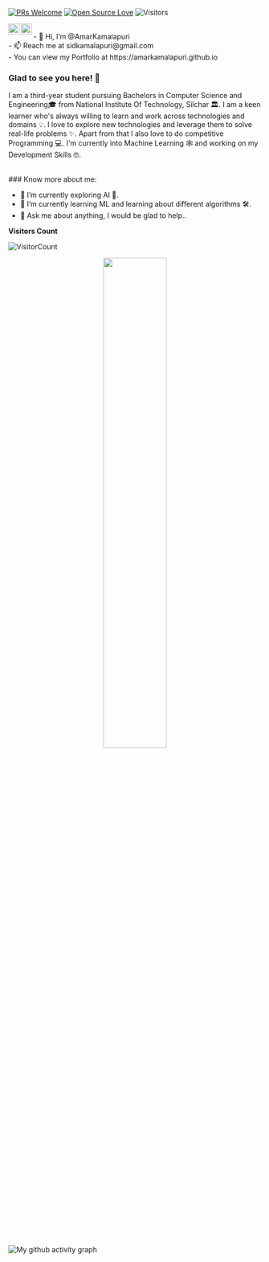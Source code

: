[![PRs Welcome](https://img.shields.io/badge/PRs-welcome-brightgreen.svg?style=flat&logo=github)](https://github.com/AmarKamalapuri)
[![Open Source Love](https://badges.frapsoft.com/os/v2/open-source.svg?v=103)](https://github.com/AmarKamalapuri)
<img alt="Visitors" src="https://komarev.com/ghpvc/?username=AmarKamalapuri&style=flat&labelColor=black&logo=github&label=PROFILE+VIEWS&color=29bf12"/>

<a href="https://www.linkedin.com/in/amarkamalapuri">
  <img align="left" alt="Amar's Linkdein" width="22px" src="https://cdn.jsdelivr.net/npm/simple-icons@v3/icons/linkedin.svg" />
</a>
<a href="https://github.com/AmarKamalapuri">
  <img align="left" alt="Amar's Github" width="22px" src="https://cdn.jsdelivr.net/npm/simple-icons@v3/icons/github.svg" />
</a>

<br>
- 👋 Hi, I’m @AmarKamalapuri<br>
- 📫 Reach me at sidkamalapuri@gmail.com<br>
- You can view my Portfolio at https://amarkamalapuri.github.io

### Glad to see you here! 🤩 &nbsp;
I am a third-year student pursuing Bachelors in Computer Science and Engineering🎓 from National Institute Of Technology, Silchar 🏛. I am a keen learner who's always willing to learn and work across technologies and domains 💡. I love to explore new technologies and leverage them to solve real-life problems ✨. Apart from that I also love to do competitive Programming 💻. I'm currently into Machine Learning 🕸️ and working on my Development Skills 🤓.

<br />
### Know more about me:

- 🔭 I’m currently exploring AI 🚀.
- 🌱 I’m currently learning ML and learning about different algorithms 🛠.
- 💬 Ask me about anything, I would be glad to help..

**Visitors Count**  

![VisitorCount](https://profile-counter.glitch.me/{AmarKamalapuri}/count.svg)

<p align="center"><img width="50%" src="https://github-readme-stats.vercel.app/api?username=AmarKamalapuri&show_icons=true" /></p>


![My github activity graph](https://activity-graph.herokuapp.com/graph?username=AmarKamalapuri&theme=dracula&custom_title=My%20Commits%20Graph%20&hide_border=true)
